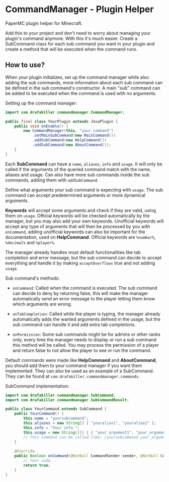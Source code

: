 # CommandManager - Plugin Helper

PaperMC plugin helper for Minecraft.

Add this to your project and don't need to worry about managing your plugin's command anymore.
With this it's much easier. Create a SubCommand class for each sub command you want in your plugin and create a method that will be executed when the command runs.

## How to use?

When your plugin initializes, set up the command manager while also adding the sub commands, more information about each sub command can be defined in the sub command's constructor. A main "sub" command can be added to be executed when the command is used with no arguments.

Setting up the command manager:
```java
import com.drafakiller.commandmanager.CommandManager;

public final class YourPlugin extends JavaPlugin {
    public void onEnable() {
        new CommandManager(this, "your_command")
            .setMainSubCommand(new MainCommand())
            .addSubCommand(new HelpCommand())
            .addSubCommand(new AboutCommand());
	}
}
```

Each **SubCommand** can have a `name`, `aliases`, `info` and `usage`. It will only be called if the arguments of the queried command match with the name, aliases and usage.
Can also have more sub commands inside the sub commands, adding them with `addSubCommand`.

Define what arguments your sub command is expecting with `usage`. The sub command can accept predetermined arguments or more dynamical arguments.

**Keywords** will accept some arguments and check if they are valid, using them on `usage`. Official keywords will be checked automatically by the manager, but you may also add your own keywords. Unofficial keywords will accept any type of arguments that will then be processed by you with `onCommand`, adding unofficial keywords can also be important for the documentation, used on **HelpCommand**. Official keywords are `%number%`, `%decimal%` and `%player%`.

The manager already handles most default functionalities like tab completion and error message, but the sub command can decide to accept everything and handle it by making `acceptOverflows` true and not adding `usage`.

Sub command's methods:
* `onCommand`: Called when the command is executed. The sub command can decide to deny by returning false, this will make the manager automatically send an error message to the player letting them know which arguments are wrong.


* `onTabCompletion`: Called while the player is typing, the manager already automatically adds the wanted arguments defined in the usage, but the sub command can handle it and add extra tab completions.


* `onPermission`: Some sub commands might be for admins or other ranks only, every time the manager needs to display or run a sub command this method will be called. You may process the permission of a player and return false to not allow the player to see or run the command.

 
Default commands were made like **HelpCommand** and **AboutCommand**, you should add them to your command manager if you want them implemented. They can also be used as an example of a SubCommand. They can be found at `com.drafakiller.commandmanager.commands`.

SubCommand implementation:
```java
import com.drafakiller.commandmanager.SubCommand;
import com.drafakiller.commandmanager.SubCommandResult;

public class YourCommand extends SubCommand {
	public YourCommand() {
		this.name = "yoursubcommand";
		this.aliases = new String[] { "youralias1", "youralias2" };
		this.info = "Your info.";
		this.usage = new String[][] { { "your_argument1", "your_argument2" }, { "%player%" } };
		// This command can be called like: /yoursubcommand your_argument1 <player_name>
	}
	
	@Override
	public Boolean onCommand(@NotNull CommandSender sender, @NotNull Command command, @NotNull String label, SubCommandResult result) {
		// Your code...
		return true;
	}
}
```